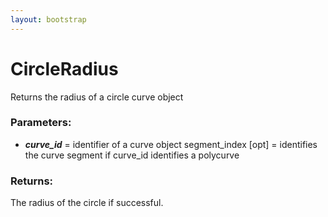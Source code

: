 ```yaml
---
layout: bootstrap
---
```


# CircleRadius

Returns the radius of a circle curve object
          

### Parameters:

- ***curve_id*** = identifier of a curve object
segment_index [opt] = identifies the curve segment if
curve_id identifies a polycurve
        

### Returns:


The radius of the circle if successful.
        


